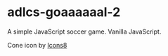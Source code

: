 # adlcs-goaaaaaal-2
A simple JavaScript soccer game. Vanilla JavaScript.

Cone icon by [Icons8](https://icons8.com/icon/mIzoTHt1zPIO/cone)
